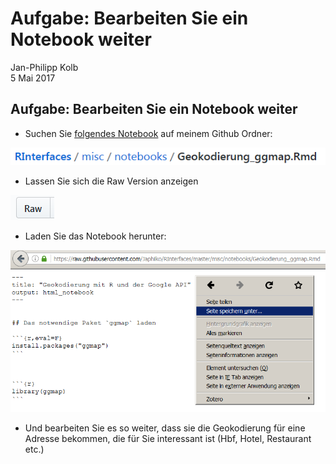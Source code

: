 # Aufgabe: Bearbeiten Sie ein Notebook weiter
Jan-Philipp Kolb  
5 Mai 2017  



## Aufgabe: Bearbeiten Sie ein Notebook weiter

- Suchen Sie [folgendes Notebook](https://raw.githubusercontent.com/Japhilko/RInterfaces/master/misc/notebooks/Geokodierung_ggmap.Rmd) auf meinem Github Ordner:

![](https://github.com/Japhilko/RInterfaces/blob/master/tutorial/figure/AdresseNotebook.PNG?raw=true)

- Lassen Sie sich die Raw Version anzeigen

![](figure/RawNotebook.PNG)

- Laden Sie das Notebook herunter:

![](figure/NotebookRunterladen.PNG)

- Und bearbeiten Sie es so weiter, dass sie die Geokodierung für eine Adresse bekommen, die für Sie interessant ist (Hbf, Hotel, Restaurant etc.)

